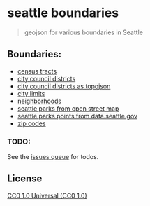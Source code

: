 # seattle boundaries

> geojson for various boundaries in Seattle

## Boundaries:

- [census tracts](/data/census-tracts.geojson)
- [city council districts](/data/city-council-districts.geojson)
- [city council districts as topojson](/data/city-council-districts.topojson.json)
- [city limits](/data/city-limits.geojson)
- [neighborhoods](/data/neighborhoods.geojson)
- [seattle parks from open street map](/data/seattle-parks-osm.geojson)
- [seattle parks points from data.seattle.gov](/data/seattle-parks-points.geojson)
- [zip codes](/data/zip-codes.geojson)

### TODO:

See the [issues queue](http://github.com/codeforseattle/seattle-boundaries/issues) for todos.

## License
[CC0 1.0 Universal (CC0 1.0)](https://creativecommons.org/publicdomain/zero/1.0/)

